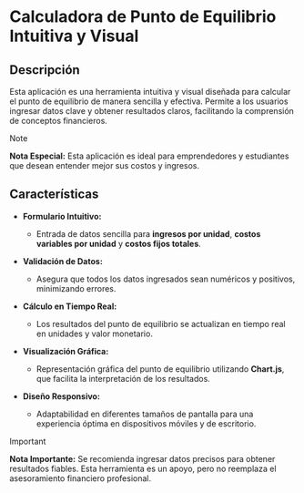 # Calculadora de Punto de Equilibrio Intuitiva y Visual

## Descripción

Esta aplicación es una herramienta intuitiva y visual diseñada para calcular el punto de equilibrio de manera sencilla y efectiva. Permite a los usuarios ingresar datos clave y obtener resultados claros, facilitando la comprensión de conceptos financieros.

> [!NOTE]
> **Nota Especial:** Esta aplicación es ideal para emprendedores y estudiantes que desean entender mejor sus costos y ingresos.

## Características

- **Formulario Intuitivo:** 
  - Entrada de datos sencilla para **ingresos por unidad**, **costos variables por unidad** y **costos fijos totales**.

- **Validación de Datos:** 
  - Asegura que todos los datos ingresados sean numéricos y positivos, minimizando errores.

- **Cálculo en Tiempo Real:** 
  - Los resultados del punto de equilibrio se actualizan en tiempo real en unidades y valor monetario.

- **Visualización Gráfica:** 
  - Representación gráfica del punto de equilibrio utilizando **Chart.js**, que facilita la interpretación de los resultados.

- **Diseño Responsivo:** 
  - Adaptabilidad en diferentes tamaños de pantalla para una experiencia óptima en dispositivos móviles y de escritorio.

> [!IMPORTANT]
> **Nota Importante:** Se recomienda ingresar datos precisos para obtener resultados fiables. Esta herramienta es un apoyo, pero no reemplaza el asesoramiento financiero profesional.
